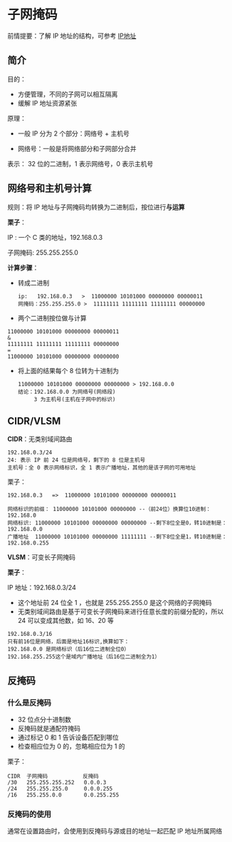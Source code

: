 # 子网掩码

前情提要：了解 IP 地址的结构，可参考 [IP地址](/basic-skills/network/IP地址/)

## 简介

目的：

+ 方便管理，不同的子网可以相互隔离
+ 缓解 IP 地址资源紧张

原理：

+ 一般 IP 分为 2 个部分：网络号 + 主机号

+ 网络号：一般是将网络部分和子网部分合并

表示： 32 位的二进制，1 表示网络号，0 表示主机号

## 网络号和主机号计算

规则：将 IP 地址与子网掩码均转换为二进制后，按位进行**与运算**

**栗子**：

IP : 一个 C 类的地址，192.168.0.3

子网掩码: 255.255.255.0

**计算步骤**：

+ 转成二进制

  ```
  ip:   192.168.0.3   >  11000000 10101000 00000000 00000011
  网掩码：255.255.255.0 >  11111111 11111111 11111111 00000000
  ```

+  两个二进制按位做与计算 

  ```
  11000000 10101000 00000000 00000011
  &
  11111111 11111111 11111111 00000000
  =
  11000000 10101000 00000000 00000000
  ```

+ 将上面的结果每个 8 位转为十进制为 

  ```
  11000000 10101000 00000000 00000000 > 192.168.0.0
  结论：192.168.0.0 为网络号(网络段)
       3 为主机号(主机在子网中的标识)
  ```
## CIDR/VLSM
**CIDR**：无类别域间路由

```\
192.168.0.3/24
24: 表示 IP 前 24 位是网络号，剩下的 8 位是主机号
主机号：全 0 表示网络标识，全 1 表示广播地址，其他的是该子网的可用地址
```

栗子：

```
192.168.0.3   =>  11000000 10101000 00000000 00000011

网络标识的前缀： 11000000 10101000 00000000 --（前24位）换算位10进制：192.168.0
网络标识: 11000000 10101000 00000000 00000000 --剩下8位全是0，转10进制是：192.168.0.0
广播地址  11000000 10101000 00000000 11111111 --剩下8位全是1，转10进制是：192.168.0.255
```

**VLSM**：可变长子网掩码

**栗子**：

IP 地址：192.168.0.3/24

+ 这个地址前 24 位全 1 ，也就是 255.255.255.0 是这个网络的子网掩码
+ 无类别域间路由是基于可变长子网掩码来进行任意长度的前缀分配的，所以 24 可以变成其他数，如 16、20 等

```
192.168.0.3/16
只有前16位是网络，后面是地址16标识,换算如下：
192.168.0.0 是网络标识（后16位二进制全位0）
192.168.255.255这个是域内广播地址（后16位二进制全为1）
```

## 反掩码

### 什么是反掩码

+ 32 位点分十进制数
+ 反掩码就是通配符掩码
+ 通过标记 0 和 1 告诉设备匹配到哪位
+ 检查相应位为 0 的，忽略相应位为 1 的

栗子：
```shell
CIDR  子网掩码           反掩码
/30   255.255.255.252   0.0.0.3
/24   255.255.255.0     0.0.0.255
/16   255.255.0.0       0.0.255.255
```

### 反掩码的使用

通常在设置路由时，会使用到反掩码与源或目的地址一起匹配 IP 地址所属网络








